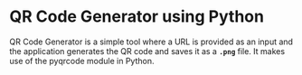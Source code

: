 <!-- TITLE -->
# QR Code Generator using Python

QR Code Generator is a simple tool where a URL is provided as an input and the application generates the QR code and saves it as a **`.png`** file. It makes use of the pyqrcode module in Python.